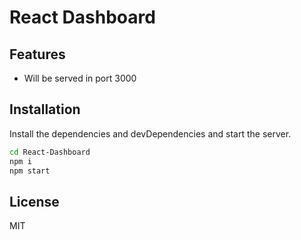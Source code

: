 # React Dashboard

## Features

- Will be served in port 3000

## Installation

Install the dependencies and devDependencies and start the server.

```sh
cd React-Dashboard
npm i
npm start
```

## License

MIT

